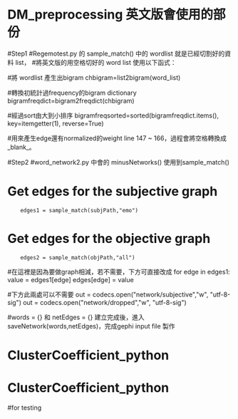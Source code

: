 # DM_preprocessing 英文版會使用的部份

#Step1
#Regemotest.py 的 sample_match() 中的 wordlist 就是已經切割好的資料 list，
#將英文版的用空格切好的 word list 使用以下函式：
 
#將 wordlist 產生出bigram
chbigram=list2bigram(word_list)

#轉換初統計過frequency的bigram dictionary
bigramfreqdict=bigram2freqdict(chbigram)

#經過sort由大到小排序
bigramfreqsorted=sorted(bigramfreqdict.items(), key=itemgetter(1), reverse=True)

#用來產生edge還有normalized的weight
line 147 ~ 166，過程會將空格轉換成_blank_。 


#Step2
#word_network2.py 中會的 minusNetworks() 使用到sample_match()

# Get edges for the subjective graph
    	edges1 = sample_match(subjPath,"emo")

# Get edges for the objective graph
        edges2 = sample_match(objPath,"all")

#在這裡是因為要做graph相減，若不需要，下方可直接改成
	for edge in edges1:
		value = edges1[edge]
		edges[edge] = value

#下方此兩處可以不需要
	out = codecs.open("network/subjective","w", "utf-8-sig")
	out = codecs.open("network/dropped","w", "utf-8-sig")

#words = {} 和 netEdges = {} 建立完成後，進入 saveNetwork(words,netEdges)，完成gephi input file 製作

# ClusterCoefficient_python
# ClusterCoefficient_python

#for testing
